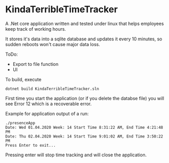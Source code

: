 KindaTerribleTimeTracker
=============

A .Net core application written and tested under linux that helps employees keep track of working hours.


It stores it's data into a sqlite database and updates it every 10 minutes, so sudden reboots won't cause major data loss.


ToDo:
* Export to file function
* UI


To build, execute 

	dotnet build KindaTerribleTimeTracker.sln


First time you start the application (or if you delete the databse file) you will see Error 12 which is a recoverable error.

Example for application output of a run:

	./presenceApp 
	Date: Wed 01.04.2020 Week: 14 Start Time 8:31:22 AM, End Time 4:21:48 PM
	Date: Thu 02.04.2020 Week: 14 Start Time 9:01:02 AM, End Time 3:50:22 PM
	Press Enter to exit...

Pressing enter will stop time tracking and will close the application.


